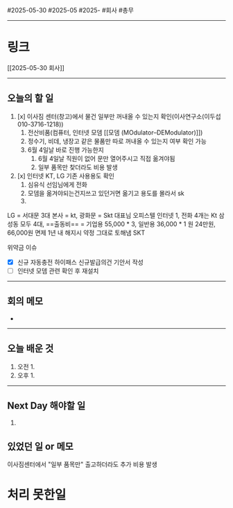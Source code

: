 #2025-05-30 #2025-05 #2025- 
#회사 #총무

------
# 링크 
[[2025-05-30 회사]]

---
## 오늘의 할 일
1. [x] 이사짐 센터(창고)에서 물건 일부만 꺼내올 수 있는지 확인(이사연구소(이두섭 010-3716-1218))
    1. 전산비품(컴퓨터, 인터넷 모뎀 [[모뎀 (MOdulator–DEModulator)]])
    2. 정수기, 비데, 냉장고 같은 물품만
       따로 꺼내올 수 있는지 여부 확인 가능
    3. 6월 4일날 바로 진행 가능한지
        1. 6월 4일날 직원이 없어 문만 열어주시고 직접 옮겨야됨
        2. 일부 품목만 찾더라도 비용 발생
2. [x] 인터넷 KT, LG 기존 사용용도 확인
    1. 심유식 선임님에게 전화
    2. 모뎀을 옮겨야되는건지쓰고 있던거면 옮기고 용도를 몰라서 sk
    3. 
 LG = 서대문 3대  본사 = kt, 광화문 = Skt 대표님 오피스텔 인터넷 1, 전화 4개는 
 Kt 삼성동 모두 4대, ==출동비== = 기업용 55,000 * 3, 일반용 36,000 * 1 원 24만원, 66,000원 면제 1년 내 해지시 약정 그대로 토해냄
 SKT
 
 위약금 이슈
 - [x] 신규 자동충전 하이패스 신규발급의건 기안서 작성
 - [ ] 인터넷 모뎀 관련 확인 후 재설치
 
---
## 회의 메모
- 
---
## 오늘 배운 것
1. 오전
    1. 
2. 오후
    1. 
---
## Next Day 해야할 일
1. 


## 있었던 일 or 메모

이사짐센터에서 "일부 품목만" 출고하더라도 추가 비용 발생

# 처리 못한일


